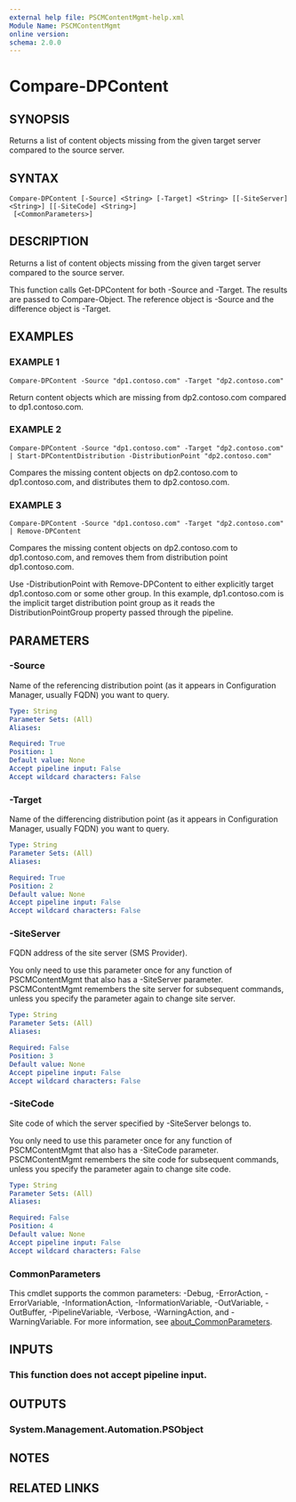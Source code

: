 ```yaml
---
external help file: PSCMContentMgmt-help.xml
Module Name: PSCMContentMgmt
online version:
schema: 2.0.0
---
```


# Compare-DPContent

## SYNOPSIS
Returns a list of content objects missing from the given target server compared to the source server.

## SYNTAX

```
Compare-DPContent [-Source] <String> [-Target] <String> [[-SiteServer] <String>] [[-SiteCode] <String>]
 [<CommonParameters>]
```

## DESCRIPTION
Returns a list of content objects missing from the given target server compared to the source server.

This function calls Get-DPContent for both -Source and -Target.
The results are passed to Compare-Object.
The reference object is -Source and the difference object is -Target.

## EXAMPLES

### EXAMPLE 1
```
Compare-DPContent -Source "dp1.contoso.com" -Target "dp2.contoso.com"
```

Return content objects which are missing from dp2.contoso.com compared to dp1.contoso.com.

### EXAMPLE 2
```
Compare-DPContent -Source "dp1.contoso.com" -Target "dp2.contoso.com" | Start-DPContentDistribution -DistributionPoint "dp2.contoso.com"
```

Compares the missing content objects on dp2.contoso.com to dp1.contoso.com, and distributes them to dp2.contoso.com.

### EXAMPLE 3
```
Compare-DPContent -Source "dp1.contoso.com" -Target "dp2.contoso.com" | Remove-DPContent
```

Compares the missing content objects on dp2.contoso.com to dp1.contoso.com, and removes them from distribution point dp1.contoso.com.

Use -DistributionPoint with Remove-DPContent to either explicitly target dp1.contoso.com or some other group.
In this example, dp1.contoso.com is the implicit target distribution point group as it reads the DistributionPointGroup property passed through the pipeline.

## PARAMETERS

### -Source
Name of the referencing distribution point (as it appears in Configuration Manager, usually FQDN) you want to query.

```yaml
Type: String
Parameter Sets: (All)
Aliases:

Required: True
Position: 1
Default value: None
Accept pipeline input: False
Accept wildcard characters: False
```

### -Target
Name of the differencing distribution point (as it appears in Configuration Manager, usually FQDN) you want to query.

```yaml
Type: String
Parameter Sets: (All)
Aliases:

Required: True
Position: 2
Default value: None
Accept pipeline input: False
Accept wildcard characters: False
```

### -SiteServer
FQDN address of the site server (SMS Provider). 

You only need to use this parameter once for any function of PSCMContentMgmt that also has a -SiteServer parameter.
PSCMContentMgmt remembers the site server for subsequent commands, unless you specify the parameter again to change site server.

```yaml
Type: String
Parameter Sets: (All)
Aliases:

Required: False
Position: 3
Default value: None
Accept pipeline input: False
Accept wildcard characters: False
```

### -SiteCode
Site code of which the server specified by -SiteServer belongs to.

You only need to use this parameter once for any function of PSCMContentMgmt that also has a -SiteCode parameter.
PSCMContentMgmt remembers the site code for subsequent commands, unless you specify the parameter again to change site code.

```yaml
Type: String
Parameter Sets: (All)
Aliases:

Required: False
Position: 4
Default value: None
Accept pipeline input: False
Accept wildcard characters: False
```

### CommonParameters
This cmdlet supports the common parameters: -Debug, -ErrorAction, -ErrorVariable, -InformationAction, -InformationVariable, -OutVariable, -OutBuffer, -PipelineVariable, -Verbose, -WarningAction, and -WarningVariable. For more information, see [about_CommonParameters](http://go.microsoft.com/fwlink/?LinkID=113216).

## INPUTS

### This function does not accept pipeline input.
## OUTPUTS

### System.Management.Automation.PSObject
## NOTES

## RELATED LINKS
